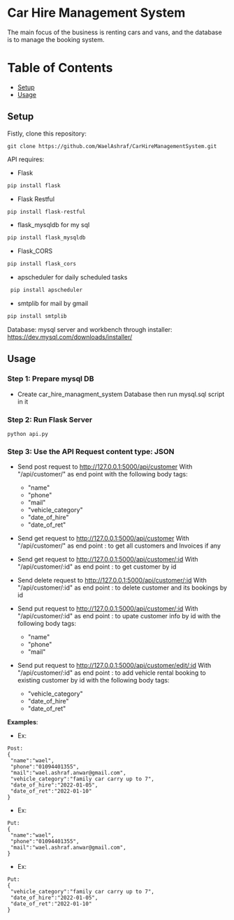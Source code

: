 # Car Hire Management System

The main focus of the business is renting cars and vans, and the database is to manage the booking system.  

Table of Contents
=================
  * [Setup](#setup)
  * [Usage](#usage)

## Setup
Fistly, clone this repository:
```
git clone https://github.com/WaelAshraf/CarHireManagementSystem.git
```
API requires:

- Flask 
```bash
pip install flask
```
- Flask Restful
```bash
pip install flask-restful
```
- flask_mysqldb for my sql
```bash
pip install flask_mysqldb
```
 - Flask_CORS
  ```bash
  pip install flask_cors
  ```
  - apscheduler for daily scheduled tasks
 ```bash
  pip install apscheduler
  ```
  - smtplib for mail by gmail
  ```bash
  pip install smtplib
  ```
  
  Database:
  mysql server and workbench through installer: https://dev.mysql.com/downloads/installer/
  
## Usage

### Step 1: Prepare mysql DB
- Create car_hire_managment_system Database then run mysql.sql script in it

### Step 2: Run Flask Server
```
python api.py
```

### Step 3: Use the API Request content type: JSON
- Send post request to http://127.0.0.1:5000/api/customer With "/api/customer/" as end point with the following body tags:
    - "name"
    - "phone"
    - "mail"
    - "vehicle_category"
    - "date_of_hire"
    - "date_of_ret"
    
 - Send get request to http://127.0.0.1:5000/api/customer With "/api/customer/" as end point : to get all customers and Invoices if any
 - Send get request to http://127.0.0.1:5000/api/customer/:id With "/api/customer/:id" as end point : to get customer by id
 - Send delete request to http://127.0.0.1:5000/api/customer/:id With "/api/customer/:id" as end point : to delete customer and its bookings by id
 - Send put request to http://127.0.0.1:5000/api/customer/:id With "/api/customer/:id" as end point : to upate customer info by id with the following body tags:  
    - "name"
    - "phone"
    - "mail"
    
 - Send put request to http://127.0.0.1:5000/api/customer/edit/:id With "/api/customer/:id" as end point : to add vehicle rental booking to existing customer by id with the following body tags:  
    - "vehicle_category"
    - "date_of_hire"
    - "date_of_ret"
  
  **Examples**:

- Ex:
```
Post: 
{
 "name":"wael",
 "phone":"01094401355",
 "mail":"wael.ashraf.anwar@gmail.com",
 "vehicle_category":"family car carry up to 7",
 "date_of_hire":"2022-01-05",
 "date_of_ret":"2022-01-10"	
}
 ```
 - Ex:
```
Put: 
{
 "name":"wael",
 "phone":"01094401355",
 "mail":"wael.ashraf.anwar@gmail.com",
}
 ```
 - Ex:
```
Put: 
{
 "vehicle_category":"family car carry up to 7",
 "date_of_hire":"2022-01-05",
 "date_of_ret":"2022-01-10"	
}
 ```


